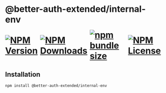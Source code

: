 <h1>
    @better-auth-extended/internal-env
    <div style="display:flex;align-items:center;gap:0.5rem;margin-top:1rem;margin-bottom:0.5rem" aria-hidden="true">
        <a href="https://www.npmjs.com/package/@better-auth-extended/internal-env">
          <img alt="NPM Version" src="https://img.shields.io/npm/v/@better-auth-extended/internal-env?style=flat-square">
        </a>
        <a href="https://www.npmjs.com/package/@better-auth-extended/internal-env">
          <img alt="NPM Downloads" src="https://img.shields.io/npm/dm/@better-auth-extended/internal-env?style=flat-square">
        </a>
        <a href="#">
          <img alt="npm bundle size" src="https://img.shields.io/bundlephobia/min/@better-auth-extended/internal-env?style=flat-square">
        </a>
        <a href="https://github.com/jslno/better-auth-extended/blob/feat/onboarding/packages/internal/env/LICENSE.md">
          <img alt="NPM License" src="https://img.shields.io/npm/l/@better-auth-extended/internal-env?style=flat-square">
        </a>
    </div>
</h1>

## Installation

```bash
npm install @better-auth-extended/internal-env
```
